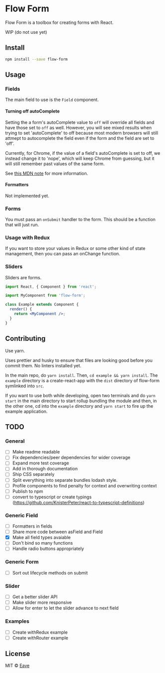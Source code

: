 # Flow Form

Flow Form is a toolbox for creating forms with React.

WIP (do not use yet)

## Install

```bash
npm install --save flow-form
```

## Usage

### Fields

The main field to use is the `Field` component.

#### Turning off autoComplete

Setting the a form's autoComplete value to `off` will override all fields and have those set to `off` as well. However, you will see mixed results when trying to set 'autoComplete' to off because most modern browsers will still attmept to autocomplete the field even if the form and the field are set to 'off'.

Currently, for Chrome, if the value of a field's autoComplete is set to off, we instead change it to 'nope', which will keep Chrome from guessing, but it will still remember past values of the same form.

See [this MDN note](https://developer.mozilla.org/en-US/docs/Web/Security/Securing_your_site/Turning_off_form_autocompletion) for more information.

#### Formatters

Not implemented yet.

### Forms

You must pass an `onSubmit` handler to the form. This should be a function that will just run.

### Usage with Redux

If you want to store your values in Redux or some other kind of state management, then you can pass an onChange function.

### Sliders

Sliders are forms.

```jsx
import React, { Component } from 'react';

import MyComponent from 'flow-form';

class Example extends Component {
  render() {
    return <MyComponent />;
  }
}
```

## Contributing

Use yarn.

Uses prettier and husky to ensure that files are looking good before you commit them. No linters installed yet.

In the main repo, do `yarn install`. Then, `cd example && yarn install`. The `example` directory is a create-react-app with the `dist` directory of flow-form symlinked into `src`.

If you want to use both while developing, open two terminals and do `yarn start` in the main directory to start rollup bundling the module and then, in the other one, cd into the `example` directory and `yarn start` to fire up the example application.

## TODO

### General

* [ ] Make readme readable
* [ ] Fix dependencies/peer dependencies for wider coverage
* [ ] Expand more test coverage
* [ ] Add in thorough documentation
* [ ] Ship CSS separately
* [ ] Split everything into separate bundles lodash style.
* [ ] Profile components to find penalty for context and overwriting context
* [ ] Publish to npm
* [ ] convert to typescript or create typings (https://github.com/KnisterPeter/react-to-typescript-definitions)

### Generic Field

* [ ] Formatters in fields
* [ ] Share more code between asField and Field
* [x] Make all field types avaiable
* [ ] Don't bind so many functions
* [ ] Handle radio buttons appropriately

### Generic Form

* [ ] Sort out lifecycle methods on submit

### Slider

* [ ] Get a better slider API
* [ ] Make slider more responsive
* [ ] Allow for enter to let the slider advance to next field

### Examples

* [ ] Create withRedux example
* [ ] Create withRouter example

## License

MIT © [Eave](https://github.com/helloeave)
